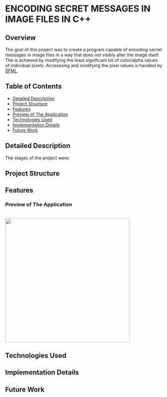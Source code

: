 # ENCODING SECRET MESSAGES IN IMAGE FILES IN C++

## Overview
The goal of this project was to create a program capable of encoding secret messages in image files in a way that does not visibly alter the image itself. The is achieved by modifying the least significant bit of color/alpha values of individual pixels. Accesssing and modifying the pixel values is handled by [SFML](https://github.com/SFML/SFML "Simple and Fast Multimedia Library").

## Table of Contents
- [Detailed Description](#detailed-description)
- [Project Structure](#project-structure)
- [Features](#features)
- [Preview of The Application](#preview-of-the-application)
- [Technologies Used](#technologies-used)
- [Implementation Details](#implementation-details)
- [Future Work](#future-work)

## Detailed Description


The stages of the project were:


## Project Structure

## Features

### Preview of The Application

\
<img src="" alt="" width="400"/>


## Technologies Used

## Implementation Details

## Future Work

